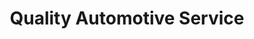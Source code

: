 ---
title: "Quality Automotive Service"
url: /toronto/quality-automotive-service/
shop: Autowerkstatt
---